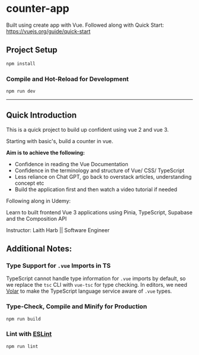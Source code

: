 # counter-app

Built using create app with Vue. Followed along with Quick Start: https://vuejs.org/guide/quick-start

## Project Setup

```sh
npm install
```

### Compile and Hot-Reload for Development

```sh
npm run dev
```

___

## Quick Introduction

This is a quick project to build up confident using vue 2 and vue 3. 

Starting with basic's, build a counter in vue. 

**Aim is to achieve the following:**

* Confidence in reading the Vue Documentation 
* Confidence in the terminology and structure of Vue/ CSS/ TypeScript
* Less reliance on Chat GPT, go back to overstack articles, understanding concept etc
* Build the application first and then watch a video tutorial if needed

Following along in Udemy: 

Learn to built frontend Vue 3 applications using Pinia, TypeScript, Supabase and the Composition API

Instructor: Laith Harb || Software Engineer

## Additional Notes:

### Type Support for `.vue` Imports in TS

TypeScript cannot handle type information for `.vue` imports by default, so we replace the `tsc` CLI with `vue-tsc` for type checking. In editors, we need [Volar](https://marketplace.visualstudio.com/items?itemName=Vue.volar) to make the TypeScript language service aware of `.vue` types.

### Type-Check, Compile and Minify for Production

```sh
npm run build
```

### Lint with [ESLint](https://eslint.org/)

```sh
npm run lint
```
